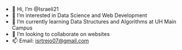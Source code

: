 - 👋 Hi, I’m @Israeli21
- 👀 I’m interested in Data Science and Web Development
- 🌱 I’m currently learning Data Structures and Algorithms at UH Main Campus
- 💞️ I’m looking to collaborate on websites
- 📫 Email: isrtrejo07@gmail.com

<!---
Israeli21/Israeli21 is a ✨ special ✨ repository because its `README.md` (this file) appears on your GitHub profile.
You can click the Preview link to take a look at your changes.
--->
